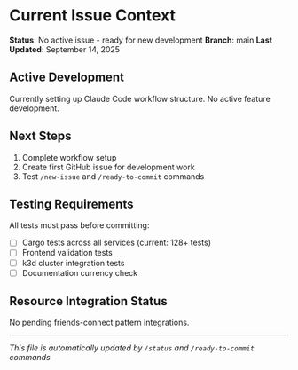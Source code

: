# Current Issue Context

**Status**: No active issue - ready for new development
**Branch**: main
**Last Updated**: September 14, 2025

## Active Development

Currently setting up Claude Code workflow structure. No active feature development.

## Next Steps

1. Complete workflow setup
2. Create first GitHub issue for development work
3. Test `/new-issue` and `/ready-to-commit` commands

## Testing Requirements

All tests must pass before committing:
- [ ] Cargo tests across all services (current: 128+ tests)
- [ ] Frontend validation tests
- [ ] k3d cluster integration tests
- [ ] Documentation currency check

## Resource Integration Status

No pending friends-connect pattern integrations.

---

*This file is automatically updated by `/status` and `/ready-to-commit` commands*
